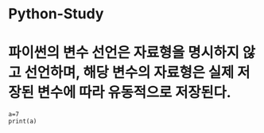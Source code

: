 # Python-Study
# 파이썬의 변수 선언은 자료형을 명시하지 않고 선언하며, 해당 변수의 자료형은 실제 저장된 변수에 따라 유동적으로 저장된다.

    a=7
    print(a)
